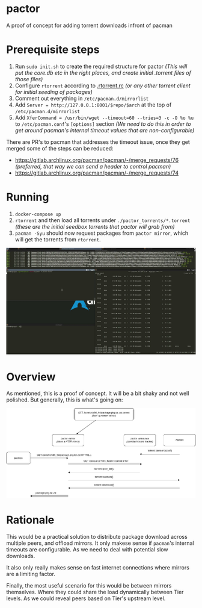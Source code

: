 # pactor

A proof of concept for adding torrent downloads infront of pacman

# Prerequisite steps

1. Run `sudo init.sh` to create the required structure for pactor
   *(This will put the core.db etc in the right places, and create initial .torrent files of those files)*
2. Configure `rtorrent` according to [.rtorrent.rc](/.rtorrent.rc) *(or any other torrent client for initial seeding of packages)*
3. Comment out everything in `/etc/pacman.d/mirrorlist`
4. Add `Server = http://127.0.0.1:8001/$repo/$arch` at the top of `/etc/pacman.d/mirrorlist`
5. Add `XferCommand = /usr/bin/wget --timeout=60 --tries=3 -c -O %o %u` to `/etc/pacman.conf`'s `[options]` section
   *(We need to do this in order to get around pacman's internal timeout values that are non-configurable)*

There are PR's to pacman that addresses the timeout issue, once they get merged some of the steps can be reduced:
 * https://gitlab.archlinux.org/pacman/pacman/-/merge_requests/76 *(preferred, that way we can send a header to control pacman)*
 * https://gitlab.archlinux.org/pacman/pacman/-/merge_requests/74

# Running

1. `docker-compose up`
2. `rtorrent` and then load all torrents under `./pactor_torrents/*.torrent` *(these are the initial seedbox torrents that pactor will grab from)*
3. `pacman -Syu` should now request packages from `pactor mirror`, which will get the torrents from `rtorrent`.

[![thumb](docs/_static/yt_thumb.jpg)](https://youtu.be/IIpIaYfGtF8)

# Overview

As mentioned, this is a proof of concept. It will be a bit shaky and not well polished.
But generally, this is what's going on:

![image](docs/_static/pactor.png)

# Rationale

This would be a practical solution to distribute package download across multiple peers, and offload mirrors.
It only makese sense if `pacman`'s internal timeouts are configurable. As we need to deal with potential slow downloads.

It also only really makes sense on fast internet connections where mirrors are a limiting factor.

Finally, the most useful scenario for this would be between mirrors themselves.
Where they could share the load dynamically between Tier levels. As we could reveal peers based on Tier's upstream level.